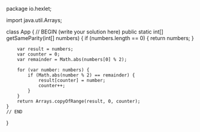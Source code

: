 package io.hexlet;

import java.util.Arrays;

class App {
    // BEGIN (write your solution here)
    public static int[] getSameParity(int[] numbers) {
        if (numbers.length == 0) {
            return numbers;
        }
        
        var result = numbers;
        var counter = 0;
        var remainder = Math.abs(numbers[0] % 2);

        for (var number: numbers) {
            if (Math.abs(number % 2) == remainder) {
                result[counter] = number;
                counter++;
            }
        }
        return Arrays.copyOfRange(result, 0, counter);
    }
    // END
}
